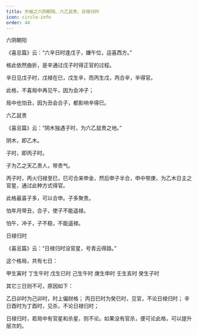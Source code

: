 ```yaml
---
title: 外格之六阴朝阳、六乙鼠贵、日禄归时
icon: circle-info
order: 44
---
```

六阴朝阳

《喜忌篇》云：“六辛日时逢戊子，嫌午位，运喜西方。”

格此依然曲折，是辛通过戊子时得正官的过程。

辛日见戊子时，戊禄在巳，戊生辛，而丙生戊，丙合辛，辛得官。

此格，不喜局中再见午，因为会冲子；

局中也怕丑，因为丑会合子，都影响辛得巳。

六乙鼠贵

《喜忌篇》云：“阴木独遇子时，为六乙鼠贵之地。”

阴木，即乙木。

子时，即丙子时。

子为乙之天乙贵人，带贵气。

丙子时，丙火归禄至巳，巳可合来申金，然后申子半合，申中带庚，为乙木日主之官星，通过此种方式得官。

此格最喜子多，可以合申。子多聚贵。

怕年月带丑，合子，使子不能遥禄。

怕午，冲子，子不稳，不能遥禄。

日禄归时

《喜忌篇》云：“日禄归时没官星，号青云得路。”

这个格局，共有七日：

甲生寅时 丁生午时 戊生巳时 己生午时 庚生申时 壬生亥时 癸生子时

其它三日则不可，原因如下：

乙日卯时为己卯时，时上偏财格； 丙日巳时为癸巳时，见官，不论日禄归时； 辛日酉时为丁酉时，见杀，不论日禄归时；

日禄归时，若局中有官星和杀星，则不论。如果没有官杀，便可论此格，可以提升层次的。

